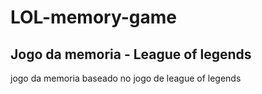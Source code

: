 # LOL-memory-game
## Jogo da memoria - League of legends
jogo da memoria baseado no jogo de league of legends



